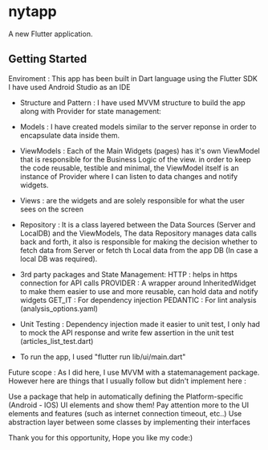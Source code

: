 # nytapp

A new Flutter application.

## Getting Started


Enviroment :
This app has been built in Dart language using the Flutter SDK
I have used Android Studio as an IDE

- Structure and Pattern : I have used MVVM structure to build the app along with Provider for state management:

- Models : I have created models similar to the server reponse in order to encapsulate data inside them.

- ViewModels : Each of the Main Widgets (pages) has it's own ViewModel that is responsible for the Business Logic of the view. in order to keep the code reusable, testible and minimal, the ViewModel itself is an instance of Provider where I can listen to data changes and notify widgets.

- Views : are the widgets and are solely responsible for what the user sees on the screen

- Repository : It is a class layered between the Data Sources (Server and LocalDB) and the ViewModels, The data Repository manages data calls back and forth, it also is responsible for making the decision whether to fetch data from Server or fetch th Local data from the app DB (In case a local DB was required).

- 3rd party packages and State Management:
HTTP : helps in https connection for API calls
PROVIDER : A wrapper around InheritedWidget to make them easier to use and more reusable, can hold data and notify widgets
GET_IT : For dependency injection
PEDANTIC : For lint analysis (analysis_options.yaml)

- Unit Testing : 
Dependency injection made it easier to unit test, I only had to mock the API response and write few assertion in the unit test (articles_list_test.dart)

- To run the app, I used "flutter run lib/ui/main.dart"


Future scope : As I did here, I use MVVM with a statemanagement package. However here are things that I usually follow but didn't implement here :

Use a package that help in automatically defining the Platform-specific (Android - IOS) UI elements and show them!
Pay attention more to the UI elements and features (such as internet connection timeout, etc..)
Use abstraction layer between some classes by implementing their interfaces

Thank you for this opportunity, Hope you like my code:)


